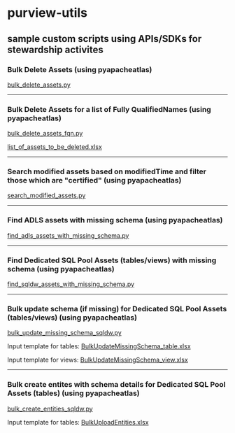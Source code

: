 # purview-utils
## sample custom scripts using APIs/SDKs for stewardship activites


### Bulk Delete Assets (using pyapacheatlas)
[bulk_delete_assets.py](https://github.com/gyanisinha/purview-utils/blob/main/bulk_delete_assets.py)

---

### Bulk Delete Assets for a list of Fully QualifiedNames (using pyapacheatlas)
[bulk_delete_assets_fqn.py](https://github.com/gyanisinha/purview-utils/blob/main/bulk_delete_assets_fqn.py)

[list_of_assets_to_be_deleted.xlsx](https://github.com/gyanisinha/purview-utils/files/9822982/list_of_assets_to_be_deleted.xlsx)

---

### Search modified assets based on modifiedTime and filter those which are "certified" (using pyapacheatlas)
[search_modified_assets.py](https://github.com/gyanisinha/purview-utils/blob/main/search_modified_assets.py)

---

### Find ADLS assets with missing schema (using pyapacheatlas)
[find_adls_assets_with_missing_schema.py](https://github.com/gyanisinha/purview-utils/blob/main/find_adls_assets_with_missing_schema.py)

---

### Find Dedicated SQL Pool Assets (tables/views) with missing schema (using pyapacheatlas)
[find_sqldw_assets_with_missing_schema.py](https://github.com/gyanisinha/purview-utils/blob/main/find_sqldw_assets_with_missing_schema.py)

---

### Bulk update schema (if missing) for Dedicated SQL Pool Assets (tables/views)  (using pyapacheatlas)
[bulk_update_missing_schema_sqldw.py](https://github.com/gyanisinha/purview-utils/blob/main/bulk_update_missing_schema_sqldw.py)

Input template for tables: [BulkUpdateMissingSchema_table.xlsx](https://github.com/gyanisinha/purview-utils/files/10143249/BulkUpdateMissingSchema_table.xlsx)

Input template for views: [BulkUpdateMissingSchema_view.xlsx](https://github.com/gyanisinha/purview-utils/files/10143264/BulkUpdateMissingSchema_view.xlsx)

---

### Bulk create entites with schema details for Dedicated SQL Pool Assets (tables)  (using pyapacheatlas)
[bulk_create_entities_sqldw.py](https://github.com/gyanisinha/purview-utils/blob/main/bulk_create_entities_sqldw.py)

Input template for tables: [BulkUploadEntities.xlsx](https://github.com/gyanisinha/purview-utils/files/10143249/BulkUploadEntities.xlsx)
